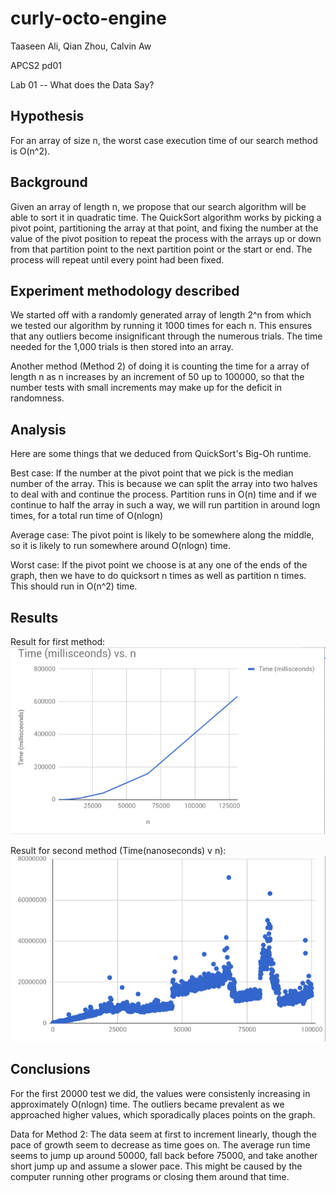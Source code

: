 # curly-octo-engine
Taaseen Ali, Qian Zhou, Calvin Aw

APCS2 pd01

Lab 01 -- What does the Data Say?

## Hypothesis
For an array of size n, the worst case execution time of our search method is O(n^2).

## Background

Given an array of length n, we propose that our search algorithm will be able to sort it in quadratic
time. The QuickSort algorithm works by picking a pivot point, partitioning the array at that point, and fixing the number 
at the value of the pivot position to repeat the process with the arrays up or down from that partition point to the next partition point or the start or end. The process will repeat until every point had been fixed.

## Experiment methodology described

We started off with a randomly generated array of length 2^n from which we tested our
algorithm by running it 1000 times for each n.
This ensures that any outliers become insignificant through the numerous trials.
The time needed for the 1,000 trials is then stored into an array.

Another method (Method 2) of doing it is counting the time for a array of length n as n increases by an increment of 50 up to 100000, so that the number tests with small increments may make up for the deficit in randomness.

## Analysis
Here are some things that we deduced from QuickSort's Big-Oh runtime.

Best case: If the number at the pivot point that we pick is the median number of the array. This is because
we can split the array into two halves to deal with and continue the process. Partition runs in O(n) time
and if we continue to half the array in such a way, we will run partition in around logn times, for a total
run time of O(nlogn)

Average case: The pivot point is likely to be somewhere along the middle, so it is likely to run somewhere around O(nlogn) time.

Worst case: If the pivot point we choose is at any one of the ends of the graph, then we have to do quicksort n times as well as partition n times. This should run in O(n^2) time.

## Results
Result for first method:
![alt text](https://github.com/caw024/curly-octo-engine/blob/master/graph1%20from%20data%20from%20tester1.png "Time(milliseconds) vs. n")

Result for second method (Time(nanoseconds) v n):
![alt text](https://github.com/caw024/curly-octo-engine/blob/master/graph%20from%20data%20from%20tester2.png "TIME vs SIZE")

## Conclusions
For the first 20000 test we did, the values were consistenly increasing in approximately O(nlogn) time. The outliers became prevalent as we approached higher values, which sporadically places points on the graph.

Data for Method 2: The data seem at first to increment linearly, though the pace of growth seem to decrease as time goes on. The average run time seems to jump up around 50000, fall back before 75000, and take another short jump up and assume a slower pace. This might be caused by the computer running other programs or closing them around that time. 
